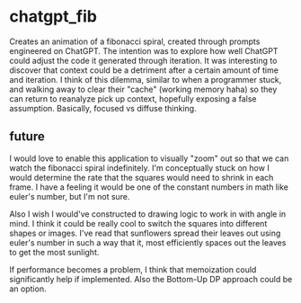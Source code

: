 # chatgpt_fib
Creates an animation of a fibonacci spiral, created through prompts engineered on ChatGPT. The intention was to explore how well ChatGPT could adjust the code it generated through iteration. It was interesting to discover that context could be a detriment after a certain amount of time and iteration. I think of this dilemma, similar to when a programmer stuck, and walking away to clear their "cache" (working memory haha) so they can return to reanalyze pick up context, hopefully exposing a false  assumption. Basically, focused vs diffuse thinking.

## future
I would love to enable this application to visually "zoom" out so that we can watch the fibonacci spiral indefinitely. I'm conceptually stuck on how I would determine the rate that the squares would need to shrink in each frame. I have a feeling it would be one of the constant numbers in math like euler's number, but I'm not sure.

Also I wish I would've constructed to drawing logic to work in with angle in mind. I think it could be really cool to switch the squares into different shapes or images. I've read that sunflowers spread their leaves out using euler's number in such a way that it, most efficiently spaces out the leaves to get the most sunlight.

If performance becomes a problem, I think that memoization could significantly help if implemented. Also the Bottom-Up DP approach could be an option.
